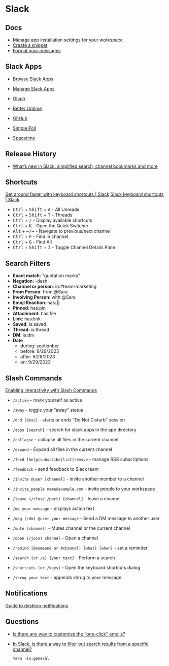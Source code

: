 # Slack

## Docs


* [Manage app installation settings for your workspace](https://app.slack.com/help/articles/222386767-Manage-app-installation-settings-for-your-workspace)
* [Create a snippet](https://slack.com/help/articles/204145658-Create-a-snippet)
* [Format your messages](https://slack.com/help/articles/202288908-Format-your-messages)

## Slack Apps

* [Browse Slack Apps](https://btvdev.slack.com/apps)
* [Manage Slack Apps](https://btvdev.slack.com/apps/manage)


* [Olaph](https://olaph.io/)
* [Better Uptime](https://betteruptime.com/slack-integration)
* [GitHub](https://slack.github.com/)
* [Simple Poll](https://simplepoll.rocks/)
* [Spacetime](https://spacetime.am/)

## Release History

* [What’s new in Slack: simplified search, channel bookmarks and more](https://slack.com/blog/productivity/whats-new-in-slack-simplified-search-channel-bookmarks)


## Shortcuts

[Get around faster with keyboard shortcuts | Slack](https://slack.com/help/articles/217626598-Get-around-faster-with-keyboard-shortcuts)
[Slack keyboard shortcuts | Slack](https://slack.com/help/articles/201374536-Slack-keyboard-shortcuts)


* <kbd>Ctrl</kbd> + <kbd>Shift</kbd> + <kbd>A</kbd> - All Unreads
* <kbd>Ctrl</kbd> + <kbd>Shift</kbd> + <kbd>T</kbd> - Threads
* <kbd>Ctrl</kbd> + <kbd>/</kbd> - Display available shortcuts
* <kbd>Ctrl</kbd> + <kbd>K</kbd> - Open the Quick Switcher
* <kbd>Alt</kbd> + <kbd>←/→</kbd> - Navigate to previous/next channel
* <kbd>Ctrl</kbd> + <kbd>F</kbd> - Find in channel
* <kbd>Ctrl</kbd> + <kbd>G</kbd> - Find All
* <kbd>Ctrl</kbd> + <kbd>Shift</kbd> + <kbd>I</kbd> - Toggle Channel Details Pane

## Search Filters

* **Exact match**: "quotation marks"
* **Negation**: -dash
* **Channel or person**: in:#team-marketing
* **From Person**: from:@Sara
* **Involving Person**: with:@Sara
* **Emoji Reaction**: has::eyes::
* **Pinned**: has:pin
* **Attachment**: has:file
* **Link**: has:link
* **Saved**: is:saved
* **Thread**: is:thread
* **DM**: is:dm
* **Date**
  * during: september
  * before: 9/29/2023
  * after: 9/29/2023
  * on: 9/29/2023

## Slash Commands

[Enabling interactivity with Slash Commands](https://api.slack.com/interactivity/slash-commands)

* `/active` - mark yourself as active
* `/away` - toggle your "away" status
* `/dnd [desc]` - starts or ends "Do Not Disturb" session

* `/apps [search]` - search for slack apps in the app directory

* `/collapse` - collapse all files in the current channel
* `/expand` - Expand all files in the current channel

* `/feed [help|subscribe|list|remove` - manage RSS subscriptions
* `/feedback` - send feedback to Slack team

* `/invite @user [channel]` - invite another member to a channel
* `/invite_people name@example.com` - invite people to your workspace

* `/leave (/close /part) [channel]` - leave a channel
* `/me your message` - displays action text
* `/msg (/dm) @user your message` - Send a DM message to another user

* `/mute [channel]` - Mutes channel or the current channel
* `/open (/join) channel` - Open a channel

* `/remind [@someone or #channel] [what] [when]` - set a reminder
* `/search (or /s) [your text]` - Perform a search
* `/shortcuts (or /keys)` - Open the keyboard shortcuts dialog

* `/shrug your text` - appends shrug to your message



## Notifications

[Guide to desktop notifications](https://slack.com/help/articles/201355156-Guide-to-desktop-notifications#windows-1)


## Questions

* [Is there any way to customize the "one-click" emojis?](https://www.reddit.com/r/Slack/comments/jcaa35/)

* [In Slack, is there a way to filter out search results from a specific channel?](https://webapps.stackexchange.com/q/122789/38656)

  ```none
  term -in:general
  ```
